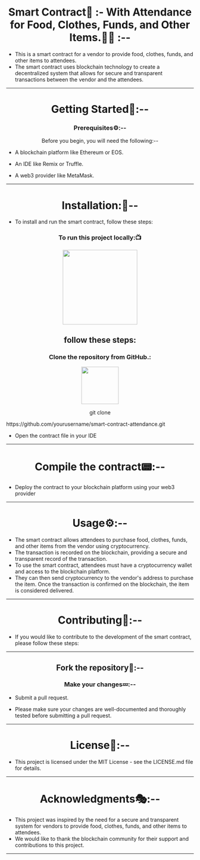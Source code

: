 <h1 align="center"> Smart Contract🧾 :- With Attendance for Food, Clothes, Funds, and Other Items.👋👋 :--</h1>

- This is a smart contract for a vendor to provide food, clothes, funds, and other items to attendees.
- The smart contract uses blockchain technology to create a decentralized system that allows for secure and transparent transactions between the vendor and the attendees.
<hr>
<h1 align="center">Getting Started🔧:--</h1>

<h3 align="center">Prerequisites⚙️:--</h3>

<p align="center">Before you begin, you will need the following:--</p>

- A blockchain platform like Ethereum or EOS.

- An IDE like Remix or Truffle.

- A web3 provider like MetaMask.
<hr>
<h1 align="center">Installation:🔧--</h1>

- To install and run the smart contract, follow these steps:

<h3 align=" center" >To run this project locally:📺 </h3>
<div align="center" >
<img height="200" wedith="200" src="https://media1.giphy.com/media/dvsE3ncGE4g718CAqM/200.gif"></div>

 <h2 align="center"> follow these steps:</h2>

<h3 align="center"> Clone the repository from GitHub.:</h3>
<div align="center" >
<img height="100" wedith="100" src="https://cdn.dribbble.com/users/1144208/screenshots/2655434/week6---git-scared.gif"></div>

 <p align="center">git clone</p> https://github.com/yourusername/smart-contract-attendance.git

- Open the contract file in your IDE
<hr>
<h1 align="center">Compile the contract📟:--</h1>

- Deploy the contract to your blockchain platform using your web3 provider
<hr>
<h1 align="center">Usage⚙️:--</h1>

- The smart contract allows attendees to purchase food, clothes, funds, and other items from the vendor using cryptocurrency.
- The transaction is recorded on the blockchain, providing a secure and transparent record of the transaction.
- To use the smart contract, attendees must have a cryptocurrency wallet and access to the blockchain platform. 
- They can then send cryptocurrency to the vendor's address to purchase the item. Once the transaction is confirmed on the blockchain, the item is considered delivered.
<hr>
<h1 align="center">Contributing👫:--</h1>

- If you would like to contribute to the development of the smart contract, please follow these steps:
<hr>
<h2 align="center">Fork the repository👏:--</h2>

<h3 align="center">Make your changes💤:--</h3>

- Submit a pull request.

- Please make sure your changes are well-documented and thoroughly tested before submitting a pull request.
<hr>
<h1 align="center">License📙:--</h1>

- This project is licensed under the MIT License - see the LICENSE.md file for details.
<hr>
<h1 align="center">Acknowledgments🎭:--</h1>

- This project was inspired by the need for a secure and transparent system for vendors to provide food, clothes, funds, and other items to attendees.
- We would like to thank the blockchain community for their support and contributions to this project.
<hr>
